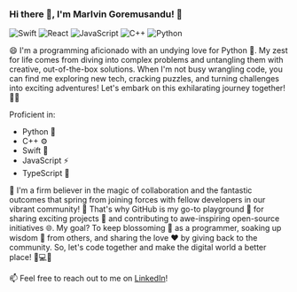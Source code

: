 ### Hi there 👋, I'm Marlvin Goremusandu! 🚀

![Swift](https://img.shields.io/badge/-Swift-orange?style=flat-square&logo=Swift&logoColor=white)
![React](https://img.shields.io/badge/-React-61DAFB?style=flat-square&logo=react&logoColor=white)
![JavaScript](https://img.shields.io/badge/-JavaScript-F7DF1E?style=flat-square&logo=javascript&logoColor=white)
![C++](https://img.shields.io/badge/-C++-00599C?style=flat-square&logo=c%2B%2B&logoColor=white)
![Python](https://img.shields.io/badge/-Python-3776AB?style=flat-square&logo=Python&logoColor=white)


😄 I'm a programming aficionado with an undying love for Python 🐍. My zest for life comes from diving into complex problems and untangling them with creative, out-of-the-box solutions. When I'm not busy wrangling code, you can find me exploring new tech, cracking puzzles, and turning challenges into exciting adventures! Let's embark on this exhilarating journey together! 🚀🌟

Proficient in:

- Python 🐍
- C++ ⚙️
- Swift 🦉
- JavaScript ⚡
- TypeScript 📘

🎉 I'm a firm believer in the magic of collaboration and the fantastic outcomes that spring from joining forces with fellow developers in our vibrant community! 🌟 That's why GitHub is my go-to playground 🎢 for sharing exciting projects 🚀 and contributing to awe-inspiring open-source initiatives 🌐. My goal? To keep blossoming 🌱 as a programmer, soaking up wisdom 🧠 from others, and sharing the love ❤️ by giving back to the community. So, let's code together and make the digital world a better place! 🌈💻💫

📫 Feel free to reach out to me on [LinkedIn](https://www.linkedin.com/in/marlvingoremusandu)!

